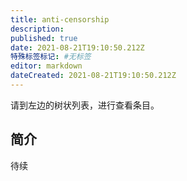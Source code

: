 ```yaml
---
title: anti-censorship
description: 
published: true
date: 2021-08-21T19:10:50.212Z
特殊标签标记: #无标签
editor: markdown
dateCreated: 2021-08-21T19:10:50.212Z
---
```


请到左边的树状列表，进行查看条目。

## 简介

待续
